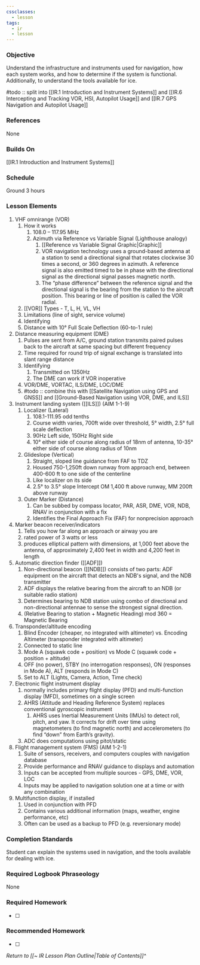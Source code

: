 ```yaml
---
cssclasses:
  - lesson
tags:
  - ir
  - lesson
---
```

### Objective
Understand the infrastructure and instruments used for navigation, how each system works, and how to determine if the system is functional. Additionally, to understand the tools available for ice.

#todo :: split into [[IR.1 Introduction and Instrument Systems]] and [[IR.6 Intercepting and Tracking VOR, HSI, Autopilot Usage]] and [[IR.7 GPS Navigation and Autopilot Usage]]

### References
None


### Builds On
[[IR.1 Introduction and Instrument Systems]]

### Schedule
Ground 3 hours

### Lesson Elements
1. VHF omnirange (VOR)
	1. How it works
		1. 108.0 – 117.95 MHz
		2. Azimuth via Reference vs Variable Signal (Lighthouse analogy)
			1. [[Reference vs Variable Signal Graphic|Graphic]]
			2. VOR navigation technology uses a ground-based antenna at a station to send a directional signal that rotates clockwise 30 times a second, or 360 degrees in azimuth. A reference signal is also emitted timed to be in phase with the directional signal as the directional signal passes magnetic north. 
			3. The “phase difference” between the reference signal and the directional signal is the bearing from the station to the aircraft position. This bearing or line of position is called the VOR radial.
	3. [[VOR]] Types - T, L, H, VL, VH
	4. Limitations (line of sight, service volume)
	5. Identifying
	6. Distance with 10° Full Scale Deflection (60-to-1 rule)
2. Distance measuring equipment (DME)
	1. Pulses are sent from A/C, ground station transmits paired pulses back to the aircraft at same spacing but different frequency
	2. Time required for round trip of signal exchange is translated into slant range distance
	3. Identifying
		1. Transmitted on 1350Hz
		2. The DME can work if VOR inoperative
	4. VOR/DME, VORTAC, ILS/DME, LOC/DME
	5. #todo :: combine this with [[Satellite Navigation using GPS and GNSS]] and [[Ground-Based Navigation using VOR, DME, and ILS]]
3. Instrument landing system ([[ILS]]) (AIM 1-1-9)
	1. Localizer  (Lateral)
		1. 108.1-111.95 odd tenths
		2. Course width varies, 700ft wide over threshold, 5° width, 2.5° full scale deflection
		3. 90Hz Left side, 150Hz Right side
		4. 10° either side of course along radius of 18nm of antenna, 10-35° either side of course along radius of 10nm
	2. Glideslope  (Vertical)
		1. Straight, sloped line guidance from FAF to TDZ
		2. Housed 750-1,250ft down runway from approach end, between 400-600 ft to one side of the centerline
		3. Like localizer on its side
		4. 2.5° to 3.5° slope Intercept OM 1,400 ft above runway, MM 200ft above runway
	3. Outer Marker (Distance)
		1. Can be subbed by compass locator, PAR, ASR, DME, VOR, NDB, RNAV in conjunction with a fix
		2. Identifies the Final Approach Fix (FAF) for nonprecision approach
4. Marker beacon receiver/indicators
	1. Tells you how far along an approach or airway you are
	2. rated power of 3 watts or less 
	3. produces elliptical pattern with dimensions, at 1,000 feet above the antenna, of approximately 2,400 feet in width and 4,200 feet in length
5. Automatic direction finder ([[ADF]])
	1. Non-directional beacon ([[NDB]]) consists of two parts: ADF equipment on the aircraft that detects an NDB's signal, and the NDB transmitter
	2. ADF displays the relative bearing from the aircraft to an NDB (or suitable radio station)
	3. Determines bearing to NDB station using combo of directional and non-directional antennae to sense the strongest signal direction.
	4. (Relative Bearing to station + Magnetic Heading) mod 360 = Magnetic Bearing
6. Transponder/altitude encoding
	1. Blind Encoder (cheaper, no integrated with altimeter) vs. Encoding Altimeter (transponder integrated with altimeter)
	2. Connected to static line
	3. Mode A (squawk code + position) vs Mode C (squawk code + position + altitude)
	4. OFF (no power), STBY (no interrogation responses), ON (responses in Mode A), ALT (responds in Mode C)
	5. Set to ALT (Lights, Camera, Action, Time check)
7. Electronic flight instrument display
	1. normally includes primary flight display (PFD) and multi-function display (MFD), sometimes on a single screen
	2. AHRS (Attitude and Heading Reference System) replaces conventional gyroscopic instrument
		1. AHRS uses Inertial Measurement Units (IMUs) to detect roll, pitch, and yaw. It corrects for drift over time using magnetometers (to find magnetic north) and accelerometers (to find “down” from Earth’s gravity).
	3. ADC does computations using pitot/static
8. Flight management system (FMS) (AIM 1-2-1)
	1. Suite of sensors, receivers, and computers couples with navigation database
	2. Provide performance and RNAV guidance to displays and automation
	3. Inputs can be accepted from multiple sources - GPS, DME, VOR, LOC
	4. Inputs may be applied to navigation solution one at a time or with any combination
9. Multifunction display, if installed
	1. Used in conjunction with PFD
	2. Contains various additional information (maps, weather, engine performance, etc)
	3. Often can be used as a backup to PFD (e.g. reversionary mode)


### Completion Standards
Student can explain the systems used in navigation, and the tools available for dealing with ice. 

### Required Logbook Phraseology
None

### Required Homework
- [ ] 

### Recommended Homework
- [ ] 

*Return to [[~ IR Lesson Plan Outline|Table of Contents]]^*